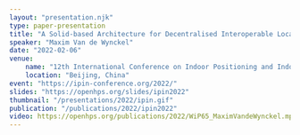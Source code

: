 ```yaml
---
layout: "presentation.njk"
type: paper-presentation
title: "A Solid-based Architecture for Decentralised Interoperable Location Data"
speaker: "Maxim Van de Wynckel"
date: "2022-02-06"
venue:
    name: "12th International Conference on Indoor Positioning and Indoor Navigation"
    location: "Beijing, China"
event: "https://ipin-conference.org/2022/"
slides: "https://openhps.org/slides/ipin2022"
thumbnail: "/presentations/2022/ipin.gif"
publication: "/publications/2022/ipin2022"
video: https://openhps.org/publications/2022/WiP65_MaximVandeWynckel.mp4
---
```

